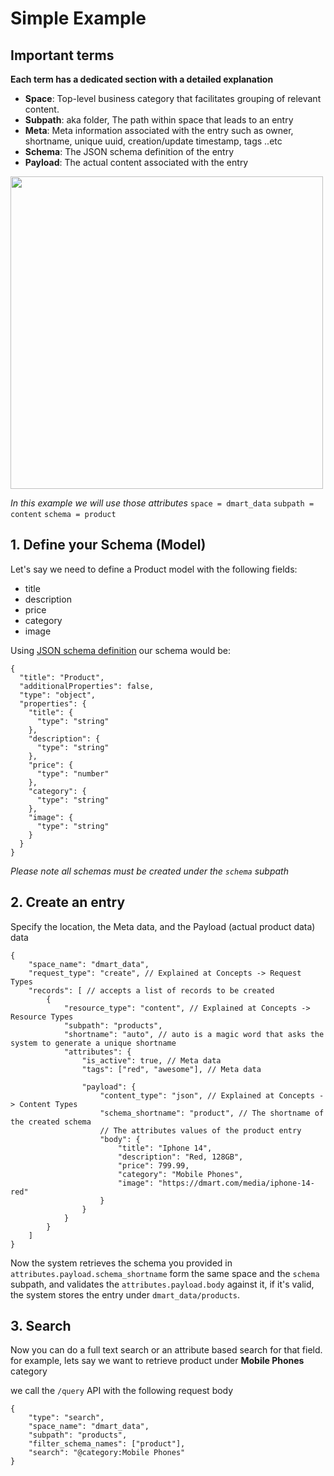 # Simple Example


## Important terms
**Each term has a dedicated section with a detailed explanation**
- **Space**: Top-level business category that facilitates grouping of relevant content.
- **Subpath**: aka folder, The path within space that leads to an entry
- **Meta**: Meta information associated with the entry such as owner, shortname, unique uuid, creation/update timestamp, tags ..etc
- **Schema**: The JSON schema definition of the entry
- **Payload**: The actual content associated with the entry
<img src="./docs/tree.png" width="500">

*In this example we will use those attributes*
`space = dmart_data`
`subpath = content`
`schema = product`

## 1. Define your Schema (Model)
Let's say we need to define a Product model with the following fields:
- title
- description
- price
- category
- image

Using [JSON schema definition](https://json-schema.org/) our schema would be:
```
{
  "title": "Product",
  "additionalProperties": false,
  "type": "object",
  "properties": {
    "title": {
      "type": "string"
    },
    "description": {
      "type": "string"
    },
    "price": {
      "type": "number"
    },
    "category": {
      "type": "string"
    },
    "image": {
      "type": "string"
    }
  }
}
```

*Please note all schemas must be created under the `schema` subpath*

## 2. Create an entry
Specify the location, the Meta data, and the Payload (actual product data) data
```
{
    "space_name": "dmart_data",
    "request_type": "create", // Explained at Concepts -> Request Types
    "records": [ // accepts a list of records to be created
        {
            "resource_type": "content", // Explained at Concepts -> Resource Types
            "subpath": "products",
            "shortname": "auto", // auto is a magic word that asks the system to generate a unique shortname
            "attributes": {
                "is_active": true, // Meta data
                "tags": ["red", "awesome"], // Meta data

                "payload": {
                    "content_type": "json", // Explained at Concepts -> Content Types
                    "schema_shortname": "product", // The shortname of the created schema
                    // The attributes values of the product entry
                    "body": {
                        "title": "Iphone 14",
                        "description": "Red, 128GB",
                        "price": 799.99,
                        "category": "Mobile Phones",
                        "image": "https://dmart.com/media/iphone-14-red"
                    }
                }
            }
        }
    ]
}
```

Now the system retrieves the schema you provided in `attributes.payload.schema_shortname` form the same space and the `schema` subpath, and validates the `attributes.payload.body` against it,
if it's valid, the system stores the entry under `dmart_data/products`.

## 3. Search
Now you can do a full text search or an attribute based search for that field.
for example, lets say we want to retrieve product under **Mobile Phones** category

we call the `/query` API with the following request body

```
{
    "type": "search",
    "space_name": "dmart_data",
    "subpath": "products",
    "filter_schema_names": ["product"],
    "search": "@category:Mobile Phones"
}
```


